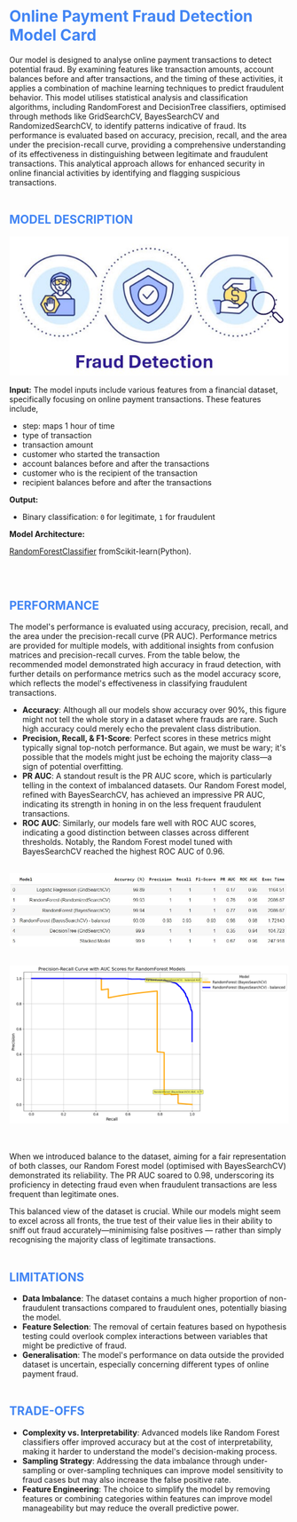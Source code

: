 # <span style="color:#4285F4;">Online Payment Fraud Detection Model Card</span>

Our model is designed to analyse online payment transactions to detect potential fraud. By examining features like transaction amounts, account balances before and after transactions, and the timing of these activities, it applies a combination of machine learning techniques to predict fraudulent behavior. This model utilises statistical analysis and classification algorithms, including RandomForest and DecisionTree classifiers, optimised through methods like GridSearchCV, BayesSearchCV and RandomizedSearchCV, to identify patterns indicative of fraud. Its performance is evaluated based on accuracy, precision, recall, and the area under the precision-recall curve, providing a comprehensive understanding of its effectiveness in distinguishing between legitimate and fraudulent transactions. This analytical approach allows for enhanced security in online financial activities by identifying and flagging suspicious transactions.
<br/><br/>
## <span style="color:#4285F4;">MODEL DESCRIPTION</span>
![alt text](https://github.com/jdchen5/imperialMLnAI_CSproject/blob/main/images/fraudDectionIcon.jpg)


**Input:** 
The model inputs include various features from a financial dataset, specifically focusing on online payment transactions. These features include,
- step: maps 1 hour of time
- type of transaction
- transaction amount
- customer who started the transaction
- account balances before and after the transactions
- customer who is the recipient of the transaction
- recipient balances before and after the transactions

**Output:**
- Binary classification: `0` for legitimate, `1` for fraudulent

**Model Architecture:**

[RandomForestClassifier](https://scikit-learn.org/stable/modules/generated/sklearn.ensemble.RandomForestClassifier.html) fromScikit-learn(Python).

<br/><br/>
## <span style="color:#4285F4;">PERFORMANCE</span>

The model's performance is evaluated using accuracy, precision, recall, and the area under the precision-recall curve (PR AUC). Performance metrics are provided for multiple models, with additional insights from confusion matrices and precision-recall curves. From the table below, the recommended model demonstrated high accuracy in fraud detection, with further details on performance metrics such as the model accuracy score, which reflects the model's effectiveness in classifying fraudulent transactions.

* **Accuracy**: Although all our models show accuracy over 90%, this figure might not tell the whole story in a dataset where frauds are rare. Such high accuracy could merely echo the prevalent class distribution.
* **Precision, Recall, & F1-Score**: Perfect scores in these metrics might typically signal top-notch performance. But again, we must be wary; it's possible that the models might just be echoing the majority class—a sign of potential overfitting.
* **PR AUC**: A standout result is the PR AUC score, which is particularly telling in the context of imbalanced datasets. Our Random Forest model, refined with BayesSearchCV, has achieved an impressive PR AUC, indicating its strength in honing in on the less frequent fraudulent transactions.
* **ROC AUC**: Similarly, our models fare well with ROC AUC scores, indicating a good distinction between classes across different thresholds. Notably, the Random Forest model tuned with BayesSearchCV reached the highest ROC AUC of 0.96.
<br/><br/>  

![alt text](https://github.com/jdchen5/imperialMLnAI_CSproject/blob/main/images/performanceMatrix.jpg?raw=true)
<br/><br/>

![alt text](https://github.com/jdchen5/imperialMLnAI_CSproject/blob/main/images/precison-Recall-Curve-RandomForestClassifier-withBalancedDS.png?raw=true)

<br/><br/>
When we introduced balance to the dataset, aiming for a fair representation of both classes, our Random Forest model (optimised with BayesSearchCV) demonstrated its reliability. The PR AUC soared to 0.98, underscoring its proficiency in detecting fraud even when fraudulent transactions are less frequent than legitimate ones.

This balanced view of the dataset is crucial. While our models might seem to excel across all fronts, the true test of their value lies in their ability to sniff out fraud accurately—minimising false positives — rather than simply recognising the majority class of legitimate transactions.
<br/><br/>

## <span style="color:#4285F4;">LIMITATIONS</span>
- **Data Imbalance**: The dataset contains a much higher proportion of non-fraudulent transactions compared to fraudulent ones, potentially biasing the model.
- **Feature Selection**: The removal of certain features based on hypothesis testing could overlook complex interactions between variables that might be predictive of fraud.
- **Generalisation**: The model's performance on data outside the provided dataset is uncertain, especially concerning different types of online payment fraud.
<br/><br/>

## <span style="color:#4285F4;">TRADE-OFFS</span>
- **Complexity vs. Interpretability**: Advanced models like Random Forest classifiers offer improved accuracy but at the cost of interpretability, making it harder to understand the model's decision-making process.
- **Sampling Strategy**: Addressing the data imbalance through under-sampling or over-sampling techniques can improve model sensitivity to fraud cases but may also increase the false positive rate.
- **Feature Engineering**: The choice to simplify the model by removing features or combining categories within features can improve model manageability but may reduce the overall predictive power.

